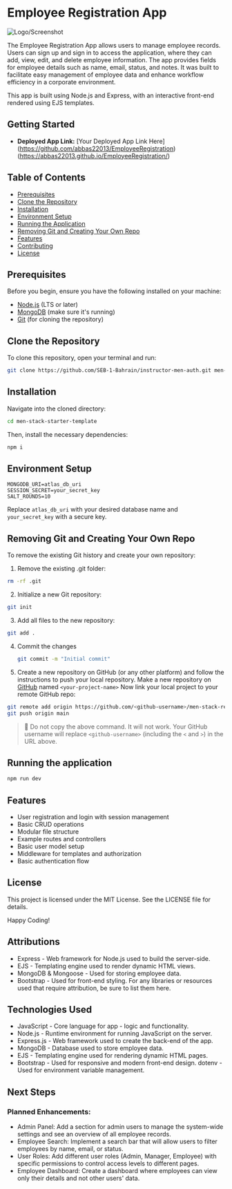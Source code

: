 # Employee Registration App
![Logo/Screenshot](https://us.123rf.com/450wm/pshonka/pshonka2206/pshonka220600039/187246942-badge-outline-flat-icon-workspace-sign-graph-symbol-for-your-web-site-design-logo-app-ui.jpg?ver=6)

The Employee Registration App allows users to manage employee records. Users can sign up and sign in to access the application, where they can add, view, edit, and delete employee information. The app provides fields for employee details such as name, email, status, and notes. It was built to facilitate easy management of employee data and enhance workflow efficiency in a corporate environment.

This app is built using Node.js and Express, with an interactive front-end rendered using EJS templates.

## Getting Started

- **Deployed App Link:** [Your Deployed App Link Here] (https://github.com/abbas22013/EmployeeRegistration)(https://abbas22013.github.io/EmployeeRegistration/)

## Table of Contents
- [Prerequisites](#prerequisites)
- [Clone the Repository](#clone-the-repository)
- [Installation](#installation)
- [Environment Setup](#environment-setup)
- [Running the Application](#running-the-application)
- [Removing Git and Creating Your Own Repo](#removing-git-and-creating-your-own-repo)
- [Features](#features)
- [Contributing](#contributing)
- [License](#license)

## Prerequisites

Before you begin, ensure you have the following installed on your machine:
- [Node.js](https://nodejs.org/) (LTS or later)
- [MongoDB](https://www.mongodb.com/) (make sure it's running)
- [Git](https://git-scm.com/) (for cloning the repository)

## Clone the Repository

To clone this repository, open your terminal and run:

```bash
git clone https://github.com/SEB-1-Bahrain/instructor-men-auth.git men-stack-starter-template
```

## Installation
Navigate into the cloned directory:
```bash
cd men-stack-starter-template
```

Then, install the necessary dependencies:

```bash
npm i
```

## Environment Setup
```plaintext
MONGODB_URI=atlas_db_uri
SESSION_SECRET=your_secret_key
SALT_ROUNDS=10
```
Replace `atlas_db_uri` with your desired database name and `your_secret_key` with a secure key.

## Removing Git and Creating Your Own Repo
To remove the existing Git history and create your own repository:

1. Remove the existing .git folder:
  ```bash
  rm -rf .git
  ```
2. Initialize a new Git repository:
  ```bash
  git init
  ```
3. Add all files to the new repository:
  ```bash
  git add .
  ```
4. Commit the changes
   ```bash
   git commit -m "Initial commit"
   ``` 
5. Create a new repository on GitHub (or any other platform) and follow the instructions to push your local repository.
  Make a new repository on [GitHub](https://github.com/) named `<your-project-name>`
  Now link your local project to your remote GitHub repo:
  ```bash
  git remote add origin https://github.com/<github-username>/men-stack-relating-data-lab-cookbook.git
  git push origin main
  ```

> 🚨 Do not copy the above command. It will not work. Your GitHub username will replace `<github-username>` (including the `<` and `>`) in the URL above.

## Running the application
```bash
npm run dev
```

## Features
- User registration and login with session management
- Basic CRUD operations
- Modular file structure
- Example routes and controllers
- Basic user model setup
- Middleware for templates and authorization
- Basic authentication flow

## License
This project is licensed under the MIT License. See the LICENSE file for details.

Happy Coding!

## Attributions
- Express - Web framework for Node.js used to build the server-side.
- EJS - Templating engine used to render dynamic HTML views.
- MongoDB & Mongoose - Used for storing employee data.
- Bootstrap - Used for front-end styling.
For any libraries or resources used that require attribution, be sure to list them here.

## Technologies Used
- JavaScript - Core language for app - logic and functionality.
- Node.js - Runtime environment for running JavaScript on the server.
- Express.js - Web framework used to create the back-end of the app.
- MongoDB - Database used to store employee data.
- EJS - Templating engine used for rendering dynamic HTML pages.
- Bootstrap - Used for responsive and modern front-end design.
dotenv - Used for environment variable management.
## Next Steps
### Planned Enhancements:
- Admin Panel: Add a section for admin users to manage the system-wide settings and see an overview of all employee records.
- Employee Search: Implement a search bar that will allow users to filter employees by name, email, or status.
- User Roles: Add different user roles (Admin, Manager, Employee) with specific permissions to control access levels to different pages.
- Employee Dashboard: Create a dashboard where employees can view only their details and not other users' data.
